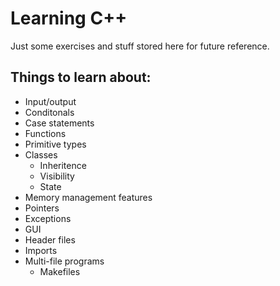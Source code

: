 # Learning C++

Just some exercises and stuff stored here for future reference.

## Things to learn about:

- Input/output
- Conditonals
- Case statements
- Functions
- Primitive types
- Classes
  - Inheritence
  - Visibility
  - State
- Memory management features
- Pointers
- Exceptions
- GUI
- Header files
- Imports
- Multi-file programs
    - Makefiles
